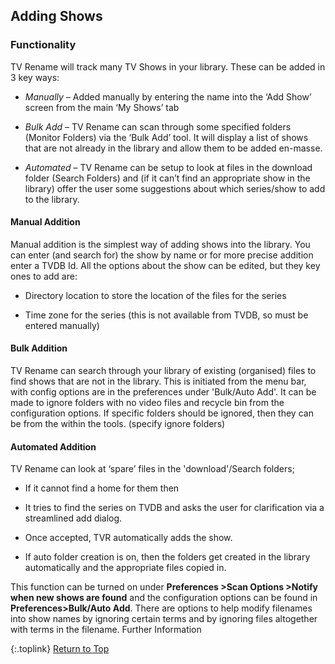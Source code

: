 <!-- START ADDING ---------------------------- -->
## Adding Shows

### Functionality

TV Rename will track many TV Shows in your library. These can be added in 3 key ways:

* _Manually_ – Added manually by entering the name into the ‘Add Show’ screen from the main ‘My Shows’ tab

* _Bulk Add_ – TV Rename can scan through some specified folders (Monitor Folders) via the ‘Bulk Add’ tool. It will display a list of shows that are not already in the library and allow them to be added en-masse.

* _Automated_ – TV Rename can be setup to look at files in the download folder (Search Folders) and (if it can’t find an appropriate show in the library) offer the user some suggestions about which series/show to add to the library.

#### Manual Addition

Manual addition is the simplest way of adding shows into the library. You can enter (and search for) the show by name or for more precise addition enter a TVDB Id. All the options about the show can be edited, but they key ones to add are:

* Directory location to store the location of the files for the series

* Time zone for the series (this is not available from TVDB, so must be entered manually)

#### Bulk Addition

TV Rename can search through your library of existing (organised) files to find shows that are not in the library. This is initiated from the menu bar, with config options are in the preferences under 'Bulk/Auto Add'. It can be made to ignore folders with no video files and recycle bin from the configuration options. If specific folders should be ignored, then they can be from the within the tools. (specify ignore folders)

#### Automated Addition

TV Rename can look at ‘spare’ files in the 'download'/Search folders; 

* If it cannot find a home for them then 

* It tries to find the series on TVDB and asks the user for clarification via a streamlined add dialog.

* Once accepted, TVR automatically adds the show. 

* If auto folder creation is on, then the folders get created in the library automatically and the appropriate files copied in.

This function can be turned on under **Preferences >Scan Options >Notify when new shows are found** and the configuration options can be found in **Preferences>Bulk/Auto Add**. There are options to help modify filenames into show names by ignoring certain terms and by ignoring files altogether with terms in the filename. Further Information

{:.toplink}
[Return to Top]()
<!-- END ADDING ------------------------------ -->
